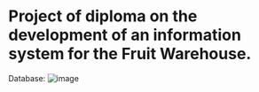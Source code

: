 # Project of diploma on the development of an information system for the Fruit Warehouse.

Database:
![image](https://user-images.githubusercontent.com/48885267/126790577-ffec9099-c834-41cc-befc-be9680b8c68d.png)
